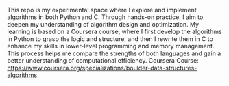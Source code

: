This repo is my experimental space where I explore and implement algorithms in both Python and C. Through hands-on practice, I aim to deepen my understanding of algorithm design and optimization.
My learning is based on a Coursera course, where I first develop the algorithms in Python to grasp the logic and structure, and then I rewrite them in C to enhance my skills in lower-level 
programming and memory management. This process helps me compare the strengths of both languages and gain a better understanding of computational efficiency.
Coursera Course: https://www.coursera.org/specializations/boulder-data-structures-algorithms

